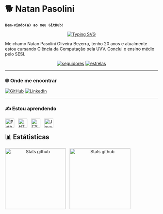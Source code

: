 # 🐕 Natan Pasolini

**`Bem-vindo(a) ao meu GitHub!`**

<!-- Feito usando: https://readme-typing-svg.demolab.com -->
<p align="center">
    <a href="https://git.io/typing-svg"><img src="https://readme-typing-svg.demolab.com?font=Fira+Code&weight=500&pause=1000&color=00CF24&center=true&vCenter=true&width=435&height=30&lines=Eu+sou+o+Natan!;Estudante+de+Ci%C3%AAncia+da+Computa%C3%A7%C3%A3o" alt="Typing SVG" /></a>
</p>

Me chamo Natan Pasolini Oliveira Bezerra, tenho 20 anos e atualmente estou cursando Ciência da Computação pela UVV. Conclui o ensino médio pelo SESI.

<p align="center">
      <a href="https://github.com/natanpasolini?tab=followers">
         <img alt="seguidores" title="Siga-me no GitHub" src="https://custom-icon-badges.demolab.com/github/followers/natanpasolini?color=236ad3&labelColor=1155ba&style=for-the-badge&logo=github&label=Follow&logoColor=white"/></a>
      <a href="https://github.com/natanpasolini?tab=repositories&sort=stargazers">
         <img alt="estrelas" title="Estrelas" src="https://custom-icon-badges.demolab.com/github/stars/natanpasolini?color=55960c&style=for-the-badge&labelColor=488207&logo=star"/></a>
   </p>


---
### 🌐 Onde me encontrar

<!-- Feito usando https://shields.io/ e https://github.com/DenverCoder1/custom-icon-badges -->
<p align="left">
    <a href="https://github.com/natanpasolini">
        <img alt="GitHub" title="Meu GitHub" src="https://custom-icon-badges.demolab.com/badge/GitHub-black?style=for-the-badge&logo=github&logoColor=white"/></a>
    <a href="https://github.com/natanpasolini?tab=followers">
        <img alt="LinkedIn" title="Meu LinkedIn" src="https://custom-icon-badges.demolab.com/badge/LinkedIn-1155ba?style=for-the-badge&logo=in&logoColor=white"/></a>
</p>

---

### ✍️ Estou aprendendo

<img align="left" alt="Python" width="30px" style="padding-right:10px;" src="https://cdn.jsdelivr.net/gh/devicons/devicon/icons/python/python-original.svg"/>
<img align="left" alt="HTML" width="30px" style="padding-right:10px;" src="https://cdn.jsdelivr.net/gh/devicons/devicon/icons/html5/html5-original.svg" />
<img align="left" alt="CSS" width="30px" style="padding-right:10px;" src="https://cdn.jsdelivr.net/gh/devicons/devicon/icons/css3/css3-original.svg" />
<img align="left" alt="JavaScript" width="30px" style="padding-right:10px;" src="https://cdn.jsdelivr.net/gh/devicons/devicon/icons/javascript/javascript-original.svg" />
<br />

## 📊 Estátisticas

<p align="center">
    <img
        align="left"
        alt="Stats github"
        height="200"
        style="padding-right: 10px;"
        src="https://github-readme-stats.vercel.app/api?username=natanpasolini&show_icons=true&theme=chartreuse-dark&locale=pt-br"    
    />
    <img
        align="left"
        alt="Stats github"
        height="200"
        src="https://github-readme-stats.vercel.app/api/top-langs?username=natanpasolini&show_icons=true&theme=chartreuse-dark&locale=pt-br&layout=compact&custom_title=Tecnologias"    
    />
</p>




